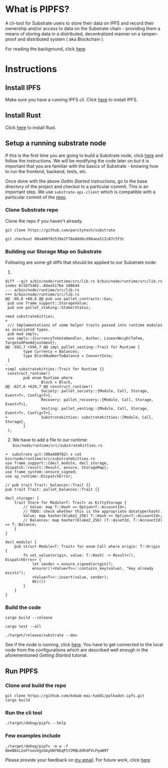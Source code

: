 # What is PIPFS?
A cli-tool for Substrate users to store their data on IPFS and record their ownership and/or access to data on the Substrate chain - providing them a means of storing data in a distributed, decentralized manner on a tamper-proof and distributed system ( aka Blockchain ).

For reading the background, click [here](Background.md)

# Instructions
## Install IPFS
Make sure you have a running IPFS cli. Click [here](https://ipfs.io/#install) to install IPFS.
## Install Rust
Click [here](https://www.rust-lang.org/tools/install) to install Rust.
## Setup a running substrate node
If this is the first time you are going to build a Substrate node, click [here](https://substrate.dev/docs/en/overview/getting-started/) and follow the instructions. We will be modifying the code later on but it is important that you are familiar with the basics of Substrate - knowing how to run the frontend, backend, tests, etc.

Once done with the above _Gettin Started_ instructions, go to the base directory of the project and checkut to a particular commit. This is an important step. We use `substrate-api-client` which is compatible with a particular commit of the [repo](github.com/paritytech/substrate).
### Clone Substrate repo
Clone the repo if you haven't already.

`git clone https://github.com/paritytech/substrate`

`git checkout 00a400f82539e2f78e8ddbcd98aea512c87c5f3c`

### Building our Storage Map on Substrate
Following are some git diffs that should be applied to our Substrate node:

1. 
```
diff --git a/bin/node/runtime/src/lib.rs b/bin/node/runtime/src/lib.rs
index 6c5b75482..8dee517be 100644
--- a/bin/node/runtime/src/lib.rs
+++ b/bin/node/runtime/src/lib.rs
@@ -60,6 +60,8 @@ pub use pallet_contracts::Gas;
 pub use frame_support::StorageValue;
 pub use pallet_staking::StakerStatus;

+mod substratekitties;
+
 /// Implementations of some helper traits passed into runtime modules as associated types.
 pub mod impls;
 use impls::{CurrencyToVoteHandler, Author, LinearWeightToFee, TargetedFeeAdjustment};
@@ -592,7 +594,7 @@ impl pallet_vesting::Trait for Runtime {
        type Currency = Balances;
        type BlockNumberToBalance = ConvertInto;
 }
-
+impl substratekitties::Trait for Runtime {}
 construct_runtime!(
        pub enum Runtime where
                Block = Block,
@@ -627,6 +629,7 @@ construct_runtime!(
                Society: pallet_society::{Module, Call, Storage, Event<T>, Config<T>},
                Recovery: pallet_recovery::{Module, Call, Storage, Event<T>},
                Vesting: pallet_vesting::{Module, Call, Storage, Event<T>, Config<T>},
+               Substratekitties: substratekitties::{Module, Call, Storage},
        }
 );
 ```

 2. We have to add a file to our runtime: `bin/node/runtime/src/substratekitties.rs`
```
➜  substrate git:(00a400f82) ✗ cat bin/node/runtime/src/substratekitties.rs
use frame_support::{decl_module, decl_storage, dispatch::result::Result, ensure, StorageMap};
use frame_system::ensure_signed;
use sp_runtime::DispatchError;

// pub trait Trait: balances::Trait {}
pub trait Trait: pallet_balances::Trait {}

decl_storage! {
    trait Store for Module<T: Trait> as KittyStorage {
        // Value: map T::Hash => Option<T::AccountId>;
        // TODO: check whether this is the appropriate datatype(hash).
        Value: map hasher(blake2_256) T::Hash => Option<T::AccountId>;
        // Balances: map hasher(blake2_256) (T::AssetId, T::AccountId) => T::Balance;
    }
}

decl_module! {
    pub struct Module<T: Trait> for enum Call where origin: T::Origin {
        fn set_value(origin, value: T::Hash) -> Result<(), DispatchError> {
            let sender = ensure_signed(origin)?;
            ensure!(!<Value<T>>::contains_key(value), "key already exists");
            <Value<T>>::insert(value, sender);
            Ok(())
        }
    }
}
```

### Build the code
`cargo build --release`

`cargo test --all`

`./target/release/substrate --dev`

See if the node is running, click [here](https://polkadot.js.org/apps/#/accounts). You have to get connected to the local node from the configurations which are described well enough in the aforementioned _Getting Started_ tutorial.

## Run PIPFS
### Clone and build the repo
```
git clone https://github.com/kebab-mai-haddi/polkadot-ipfs.git 
cargo build
```
### Run the cli tool
```
./target/debug/pipfs --help
```
### Few examples include
```
./target/debug/pipfs -m w -f QmeB8xL2oFYxouVgsGmyEW78EqP1Y2MQL69hdFVLPqaW9T
```

Please provide your feedback on [my email](mailto:hi@aviralsrivastava.com). For future work, click [here](Future_Work.md)